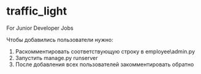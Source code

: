 # traffic_light
For Junior Developer Jobs

Чтобы добавились пользователи нужно:
1. Раскомментировать соответствующую строку в employee\admin.py
2. Запустить manage.py runserver
3. После добавления всех пользователей закомментировать обратно